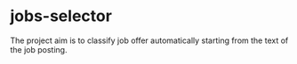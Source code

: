 # jobs-selector
The project aim is to classify job offer automatically starting from the text of the job posting.
